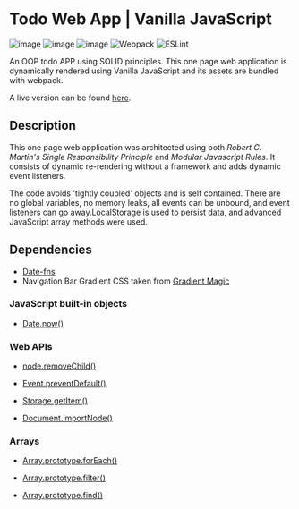 # Todo Web App | Vanilla JavaScript

![image](https://img.shields.io/badge/JavaScript-323330?style=for-the-badge&logo=javascript&logoColor=F7DF1E) ![image](https://img.shields.io/badge/HTML5-E34F26?style=for-the-badge&logo=html5&logoColor=white) ![image](https://img.shields.io/badge/CSS3-1572B6?style=for-the-badge&logo=css3&logoColor=white) ![Webpack](https://img.shields.io/badge/webpack-%238DD6F9.svg?style=for-the-badge&logo=webpack&logoColor=black) ![ESLint](https://img.shields.io/badge/ESLint-4B3263?style=for-the-badge&logo=eslint&logoColor=white)

An OOP todo APP using SOLID principles. This one page web application is dynamically rendered using Vanilla JavaScript and its assets are bundled with webpack. 

A live version can be found [here]().

## Description

This one page web application was architected using both _Robert C. Martin's Single Responsibility Principle_ and _Modular Javascript Rules_. It consists of dynamic re-rendering without a framework and adds dynamic event listeners.

The code avoids 'tightly coupled' objects and is self contained. There are no global variables, no memory leaks, all events can be unbound, and event listeners can go away.LocalStorage is used to persist data, and advanced JavaScript array methods were used.

## Dependencies

- [Date-fns](https://github.com/date-fns/date-fns)
- Navigation Bar Gradient CSS taken from [Gradient Magic](https://www.gradientmagic.com/)

### JavaScript built-in objects

- [Date.now()](https://developer.mozilla.org/en-US/docs/Web/JavaScript/Reference/Global_Objects/Date/now)

### Web APIs

- [node.removeChild()](https://developer.mozilla.org/en-US/docs/Web/API/Node/removeChild)

- [Event.preventDefault()](https://developer.mozilla.org/en-US/docs/Web/API/Event/preventDefault)

- [Storage.getItem()](https://developer.mozilla.org/en-US/docs/Web/API/Storage/getItem)

- [Document.importNode()](https://developer.mozilla.org/en-US/docs/Web/API/Document/importNode)

### Arrays

- [Array.prototype.forEach()](https://developer.mozilla.org/en-US/docs/Web/JavaScript/Reference/Global_Objects/Array/forEach)

- [Array.prototype.filter()](https://developer.mozilla.org/en-US/docs/Web/JavaScript/Reference/Global_Objects/Array/filter)

- [Array.prototype.find()](https://developer.mozilla.org/en-US/docs/Web/JavaScript/Reference/Global_Objects/Array/find)
